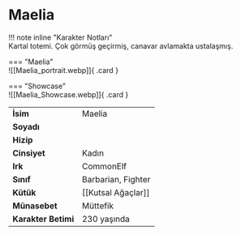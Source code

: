 # Maelia   
!!! note inline "Karakter Notları"  
	Kartal totemi. Çok görmüş geçirmiş, canavar avlamakta ustalaşmış.  
  
<div class="grid" markdown>  
  
=== "Maelia"  
	![[Maelia_portrait.webp]]{ .card }  
  
=== "Showcase"  
	![[Maelia_Showcase.webp]]{ .card }  
  
  
  
|  |  |  
|---|---|  
| **İsim** | Maelia |  
| **Soyadı** |  |  
| **Hizip** |  |  
| **Cinsiyet** | Kadın |  
| **Irk** | CommonElf |  
| **Sınıf** | Barbarian, Fighter |  
| **Kütük** | [[Kutsal Ağaçlar]] |  
| **Münasebet** | Müttefik |  
| **Karakter Betimi** | 230 yaşında |  
</div>